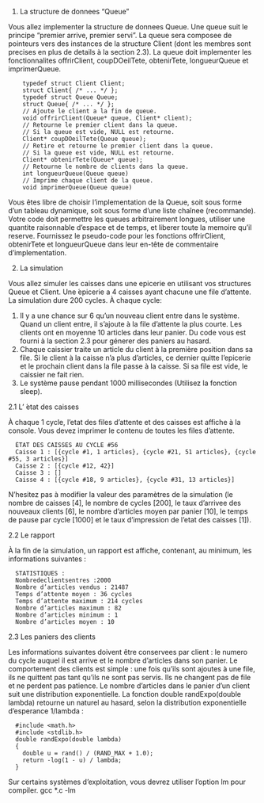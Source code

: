 1. La structure de donnees “Queue”

  Vous allez implementer la structure de donnees Queue. Une queue suit le principe “premier arrive, premier servi”.
  La queue sera composee de pointeurs vers des instances de la structure Client (dont les membres sont precises en plus de details à la section 2.3). La queue doit implementer les fonctionnalites offrirClient, coupDOeilTete, obtenirTete, longueurQueue et imprimerQueue.
  
        typedef struct Client Client;
        struct Client{ /* ... */ };
        typedef struct Queue Queue;
        struct Queue{ /* ... */ };
        // Ajoute le client a la fin de queue.
        void offrirClient(Queue* queue, Client* client);
        // Retourne le premier client dans la queue.
        // Si la queue est vide, NULL est retourne.
        Client* coupDOeilTete(Queue queue);
        // Retire et retourne le premier client dans la queue.
        // Si la queue est vide, NULL est retourne.
        Client* obtenirTete(Queue* queue);
        // Retourne le nombre de clients dans la queue.
        int longueurQueue(Queue queue)
        // Imprime chaque client de la queue.
        void imprimerQueue(Queue queue)
  
  Vous êtes libre de choisir l’implementation de la Queue, soit sous forme d’un tableau dynamique, soit sous forme d’une liste chaînee (recommande). Votre code doit permettre les queues arbitrairement longues, utiliser une quantite raisonnable d’espace et de temps, et liberer toute la memoire qu’il reserve.
  Fournissez le pseudo-code pour les fonctions offrirClient, obtenirTete et longueurQueue dans leur en-tête de commentaire d’implementation.


2. La simulation

  Vous allez simuler les caisses dans une epicerie en utilisant vos structures Queue et Client. Une ́epicerie a 4 caisses ayant chacune une file d’attente.
  La simulation dure 200 cycles. À chaque cycle:  
  
  1. Il y a une chance sur 6 qu’un nouveau client entre dans le système. Quand un client entre, il s’ajoute à la file d’attente la plus courte. Les clients ont en moyenne 10 articles dans leur panier. Du code vous est fourni à la section 2.3 pour génerer des paniers au hasard.
  2. Chaque caissier traite un article du client à la première position dans sa file. Si le client à la caisse n’a plus d’articles, ce dernier quitte l’epicerie et le prochain client dans la file passe à la caisse. Si sa file est vide, le caissier ne fait rien.
  3. Le système pause pendant 1000 millisecondes (Utilisez la fonction sleep).


2.1 L’ ́etat des caisses

  À chaque 1 cycle, l’etat des files d’attente et des caisses est affiche à la console. Vous devez imprimer le contenu de toutes les files d’attente.

      ÉTAT DES CAISSES AU CYCLE #56
      Caisse 1 : [{cycle #1, 1 articles}, {cycle #21, 51 articles}, {cycle #55, 3 articles}]
      Caisse 2 : [{cycle #12, 42}]
      Caisse 3 : []
      Caisse 4 : [{cycle #18, 9 articles}, {cycle #31, 13 articles}]

  N’hesitez pas à modifier la valeur des paramètres de la simulation (le nombre de caisses [4], le nombre de cycles [200], le taux d’arrivee des nouveaux clients [6], le nombre d’articles moyen par panier [10], le temps de pause par cycle [1000] et le taux d’impression de l’etat des caisses [1]).

2.2 Le rapport

  À la fin de la simulation, un rapport est affiche, contenant, au minimum, les informations suivantes :

      STATISTIQUES :
      Nombredeclientsentres :2000 
      Nombre d’articles vendus : 21487 
      Temps d’attente moyen : 36 cycles 
      Temps d’attente maximum : 214 cycles 
      Nombre d’articles maximum : 82
      Nombre d’articles minimum : 1
      Nombre d’articles moyen : 10

2.3 Les paniers des clients

  Les informations suivantes doivent être conservees par client : le numero du cycle auquel il est arrive et le nombre d’articles dans son panier. Le comportement des clients est simple : une fois qu’ils sont ajoutes à une file, ils ne quittent pas tant qu’ils ne sont pas servis. Ils ne changent pas de file et ne perdent pas patience.
  Le nombre d’articles dans le panier d’un client suit une distribution exponentielle. La fonction double randExpo(double lambda) retourne un naturel au hasard, selon la distribution exponentielle d’esperance 1/lambda :
  
      #include <math.h>
      #include <stdlib.h>
      double randExpo(double lambda)
      {
        double u = rand() / (RAND_MAX + 1.0);
        return -log(1 - u) / lambda;
      }
 
  Sur certains systèmes d’exploitation, vous devrez utiliser l’option lm pour compiler.
        gcc *.c -lm
  
  
  
  
